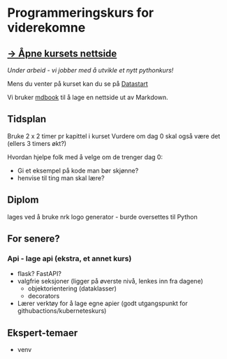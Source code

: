 # Programmeringskurs for viderekomne

## [→ Åpne kursets nettside](https://nrkno.github.io/prog-videre)

_Under arbeid - vi jobber med å utvikle et nytt pythonkurs!_

Mens du venter på kurset kan du se på [Datastart](https://tv.nrk.no/serie/datastart)

Vi bruker [mdbook](https://rust-lang.github.io/mdBook/) til å lage en nettside ut av Markdown.

## Tidsplan

Bruke 2 x 2 timer pr kapittel i kurset
Vurdere om dag 0 skal også være det (ellers 3 timers økt?)

Hvordan hjelpe folk med å velge om de trenger dag 0:
- Gi et eksempel på kode man bør skjønne?
- henvise til ting man skal lære? 

## Diplom

lages ved å bruke nrk logo generator - burde oversettes til Python

## For senere?

### Api - lage api (ekstra, et annet kurs)
* flask? FastAPI?
* valgfrie seksjoner (ligger på øverste nivå, lenkes inn fra dagene)
  * objektorientering (dataklasser) 
  * decorators
* Lærer verktøy for å lage egne apier (godt utgangspunkt for githubactions/kuberneteskurs)

## Ekspert-temaer
* venv

